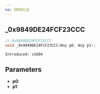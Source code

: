 ```yaml
---
ns: VEHICLE
---
```

## _0x9849DE24FCF23CCC

```c
// 0x9849DE24FCF23CCC
void _0x9849DE24FCF23CCC(Any p0, Any p1);
```

```
Introduced: v1604
```

## Parameters
* **p0**:
* **p1**:

